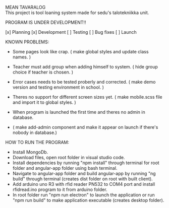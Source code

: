 MEAN TAVARALOG  
This project is tool loaning system made for sedu's talotekniikka unit.

PROGRAM IS UNDER DEVELOPMENT!!

[x] Planning
[x] Development
[ ] Testing
[ ] Bug fixes
[ ] Launch

KNOWN PROBLEMS:

- Some pages look like crap.
  ( make global styles and update class names. )

- Teacher must add group when adding himself to system.
  ( hide group choice if teacher is chosen. )

- Error cases needs to be tested proberly and corrected.
  ( make demo version and testing environment in school. )

- Theres no support for different screen sizes yet.
  ( make mobile.scss file and import it to global styles. )

- When program is launched the first time and theres no admin in database.
- ( make add-admin component and make it appear on launch if there's nobody in database.)

HOW TO RUN THE PROGRAM:

- Install MongoDb.
- Download files, open root folder in visual studio code.
- Install dependencies by running "npm install" through terminal for root folder and angular-app folder using bash terminal.
- Navigate to angular-app folder and build angular-app by running "ng build" through terminal (creates dist folder on root with built client).
- Add arduino uno R3 with rfid reader PN532 to COM4 port and install rfidread.ino program to it from arduino folder.
- In root folder run "npm run electron" to launch the application or run "npm run build" to make application executable (creates desktop folder).
